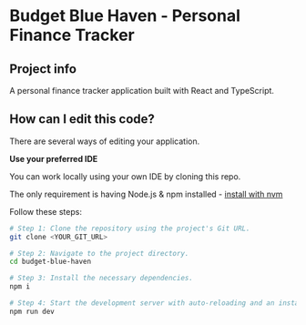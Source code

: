 # Budget Blue Haven - Personal Finance Tracker

## Project info

A personal finance tracker application built with React and TypeScript.

## How can I edit this code?

There are several ways of editing your application.

**Use your preferred IDE**

You can work locally using your own IDE by cloning this repo.

The only requirement is having Node.js & npm installed - [install with nvm](https://github.com/nvm-sh/nvm#installing-and-updating)

Follow these steps:

```sh
# Step 1: Clone the repository using the project's Git URL.
git clone <YOUR_GIT_URL>

# Step 2: Navigate to the project directory.
cd budget-blue-haven

# Step 3: Install the necessary dependencies.
npm i

# Step 4: Start the development server with auto-reloading and an instant preview.
npm run dev
